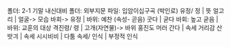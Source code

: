 폴더: 2-1 기말 내신대비
폴더: 외부지문
파일: 입암이십구곡 (박인로)
​
유정/ 정				| 뜻
얼고리				| 얼굴-> 모습
바회-> 유정				| 바위: 예찬 (속성- 곧음)
굿다				| 굳다
바회: 높고 굳음				| 바위: 교훈의 대상
격진령/ 령				| 고개(자연물)-> 바위
홍진도 머러 간다				| 속세 거리감
산 밧긔				| 속세
시시비비				| 다툼
속세/ 인식				| 부정적 인식
​
